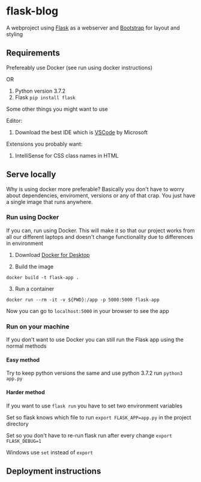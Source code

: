 # flask-blog

A webproject using [Flask](https://palletsprojects.com/p/flask/) as a webserver and [Bootstrap](https://getbootstrap.com/docs/4.3/getting-started/introduction/) for layout and styling

## Requirements

Prefereably use Docker (see run using docker instructions)

OR

1. Python version 3.7.2
2. Flask `pip install flask`

Some other things you might want to use

Editor:
1. Download the best IDE which is [VSCode](https://code.visualstudio.com/) by Microsoft

Extensions you probably want:
1. IntelliSense for CSS class names in HTML

## Serve locally

Why is using docker more preferable? Basically you don't have to worry about dependencies, enviroment, versions or any of that crap. You just have a single image that runs anywhere.

### Run using Docker

If you can, run using Docker. This will make it so that our project works from all our different laptops and doesn't change functionality due to differences in environment

1. Download [Docker for Desktop](https://www.docker.com/products/docker-desktop)

2. Build the image

```docker build -t flask-app .```

3. Run a container

```docker run --rm -it -v ${PWD}:/app -p 5000:5000 flask-app```

Now you can go to ```localhost:5000``` in your browser to see the app

### Run on your machine

If you don't want to use Docker you can still run the Flask app using the normal methods

#### Easy method
Try to keep python versions the same and use python 3.7.2
run `python3 app.py`

#### Harder method
If you want to use `flask run` you have to set two environment variables

Set so flask knows which file to run
`export FLASK_APP=app.py` in the project directory

Set so you don't have to re-run flask run after every change
`export FLASK_DEBUG=1` 

Windows use `set` instead of `export`

## Deployment instructions